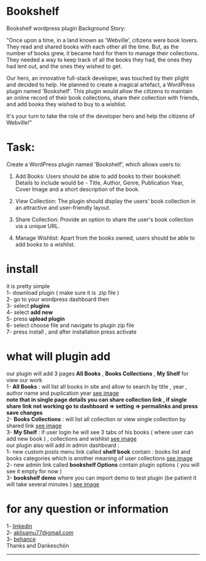 # Bookshelf
Bookshelf wordpress plugin 
Background Story:

"Once upon a time, in a land known as 'Webville', citizens were book lovers. They read and shared books with each other all the time. But, as the number of books grew, it became hard for them to manage their collections. They needed a way to keep track of all the books they had, the ones they had lent out, and the ones they wished to get. 

Our hero, an innovative full-stack developer, was touched by their plight and decided to help. He planned to create a magical artefact, a WordPress plugin named 'Bookshelf'. This plugin would allow the citizens to maintain an online record of their book collections, share their collection with friends, and add books they wished to buy to a wishlist. 

It's your turn to take the role of the developer hero and help the citizens of Webville!"

# Task:

Create a WordPress plugin named 'Bookshelf', which allows users to:

1. Add Books: Users should be able to add books to their bookshelf. Details to include would be - Title, Author, Genre, Publication Year, Cover Image and a short description of the book.

2. View Collection: The plugin should display the users' book collection in an attractive and user-friendly layout.

3. Share Collection: Provide an option to share the user's book collection via a unique URL.

4. Manage Wishlist: Apart from the books owned, users should be able to add books to a wishlist.

# install
it is pretty simple<br>
1- download plugin ( make sure it is .zip file )<br>
2- go to your wordpress dashboard then<br>
3- select **plugins**<br>
4-   select  **add new**<br>
5-  press  **upload plugin**<br>
6- select choose file and navigate to plugin zip file <br>
7- press install , and after installation press activate <br>

# what will plugin add 
our plugin will add 3 pages **All Books** , **Books Collections** , **My Shelf** for view our work <br>
1- **All Books** : will list all books in site and allow to search by title , year , author name and puplication year [see image](https://github.com/islamkh122/Bookshelf/blob/main/assets/screenshots/all-books-page.png) <br>
**note that in single page details you can share collection link , if single share link not working go to dashboard => setting => permalinks and press save changes**<br>
2- **Books Collections** : will list all collection or view single collection by shared link [see image](https://github.com/islamkh122/Bookshelf/blob/main/assets/screenshots/all-collections-page.png)<br>
3- **My Shelf** : if user login he will see 3 tabs of his books ( where user can add new book ) , collections and wishlist [see image](https://github.com/islamkh122/Bookshelf/blob/main/assets/screenshots/my-shelf-page.png) <br>
our plugin also will add in admin dashboard :<br>
1- new custom posts menu link called **shelf book** contain : books list and books categories which is another meaning of user collections [see image](https://github.com/islamkh122/Bookshelf/blob/main/assets/screenshots/admin-shelf-books.png) <br>
2- new admin link called  **bookshelf Options** contain plugin options ( you will see it empty for now ) <br>
3- **bookshelf  demo** where you can import demo to test plugin (be patient it will take several minutes ) [see image](https://github.com/islamkh122/Bookshelf/blob/main/assets/screenshots/admin-demo-import.png) <br>
# for any question or information
1- [linkedin](https://www.linkedin.com/in/islam-khamis-494107124/)<br>
2- aklisamu77@gmail.com<br>
3- [behance](https://www.behance.net/islamkhami48e8)<br>
Thanks and Dankeschön 
****
    

